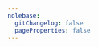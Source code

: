 ```yaml
---
nolebase:
  gitChangelog: false
  pageProperties: false
---
```


<script setup>
import { data } from '../../data/en/recentUpdates.data'
</script>

<NolebaseRecentUpdates :data="data" />
